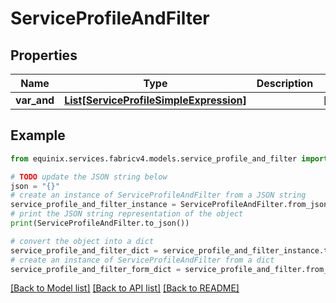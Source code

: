 # ServiceProfileAndFilter


## Properties

Name | Type | Description | Notes
------------ | ------------- | ------------- | -------------
**var_and** | [**List[ServiceProfileSimpleExpression]**](ServiceProfileSimpleExpression.md) |  | [optional] 

## Example

```python
from equinix.services.fabricv4.models.service_profile_and_filter import ServiceProfileAndFilter

# TODO update the JSON string below
json = "{}"
# create an instance of ServiceProfileAndFilter from a JSON string
service_profile_and_filter_instance = ServiceProfileAndFilter.from_json(json)
# print the JSON string representation of the object
print(ServiceProfileAndFilter.to_json())

# convert the object into a dict
service_profile_and_filter_dict = service_profile_and_filter_instance.to_dict()
# create an instance of ServiceProfileAndFilter from a dict
service_profile_and_filter_form_dict = service_profile_and_filter.from_dict(service_profile_and_filter_dict)
```
[[Back to Model list]](../README.md#documentation-for-models) [[Back to API list]](../README.md#documentation-for-api-endpoints) [[Back to README]](../README.md)


